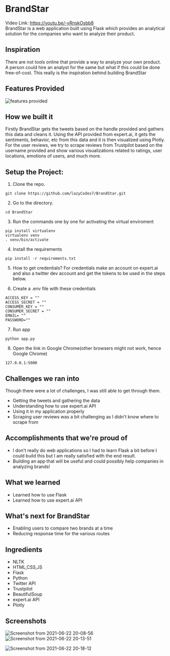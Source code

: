 # BrandStar
Video Link: https://youtu.be/-yRnskOsbb8 \
BrandStar is a web application built using Flask which provides an analytical solution for the companies who want to analyze their product.


## Inspiration 
There are not tools online that provide a way to analyze your own product. A person could hire an analyst for the same but what if this could be done free-of-cost. This really is the inspiration behind building BrandStar

## Features Provided

![features provided](https://user-images.githubusercontent.com/53506835/122927548-9c856b80-d386-11eb-8168-0d764878f4d2.png)


## How we built it
Firstly BrandStar gets the tweets based on the handle provided and gathers this data and cleans it. Using the API provided from expert.ai, it gets the sentiments, behavior, etc from this data and it is then visualized using Plotly. For the user reviews, we try to scrape reviews from Trustpilot based on the username provided and show various visualizations related to ratings, user locations, emotions of users, and much more.

## Setup the Project:
1. Clone the repo.
```
git clone https://github.com/lazyCodes7/BrandStar.git
```
2. Go to the directory.
```
cd BrandStar
```
3. Run the commands one by one for activating the virtual enviroment
```
pip install virtualenv
virtualenv venv
. venv/bin/activate
```
4. Install the requirements
```
pip install -r requirements.txt
```
5. How to get credentials?
For credentials make an account on expert.ai and also a twitter dev account and get the tokens to be used in the steps below.


6. Create a .env file with these credentials
```
ACCESS_KEY = ""
ACCESS_SECRET = ""
CONSUMER_KEY = ""
CONSUMER_SECRET = ""
EMAIL= ""
PASSWORD=""
```


7. Run app
```
python app.py
```
8. Open the link in Google Chrome(other browsers might not work, hence Google Chrome)
```
127.0.0.1:5000
```

## Challenges we ran into
Though there were a lot of challenges, I was still able to get through them.
- Getting the tweets and gathering the data
- Understanding how to use expert.ai API
- Using it in my application properly
- Scraping user reviews was a bit challenging as I didn't know where to scrape from

## Accomplishments that we're proud of
- I don't really do web applications so I had to learn Flask a bit before I could build this but I am really satisfied with the end result.
- Building an app that will be useful and could possibly help companies in analyzing brands!

## What we learned
- Learned how to use Flask
- Learned how to use expert.ai API


## What's next for BrandStar
- Enabling users to compare two brands at a time
- Reducing response time for the various routes

## Ingredients
- NLTK
- HTML,CSS,JS
- Flask
- Python
- Twitter API
- Trustpilot
- BeautifulSoup
- expert.ai API
- Plotly

## Screenshots
![Screenshot from 2021-06-22 20-08-56](https://user-images.githubusercontent.com/53506835/122953918-9f8b5680-d39c-11eb-9d34-9846a801a65e.png)![Screenshot from 2021-06-22 20-13-51](https://user-images.githubusercontent.com/53506835/122954231-e416f200-d39c-11eb-9e48-190997463e66.png)


![Screenshot from 2021-06-22 20-18-12](https://user-images.githubusercontent.com/53506835/122953774-85517880-d39c-11eb-8792-5c025a6da7c0.png)

